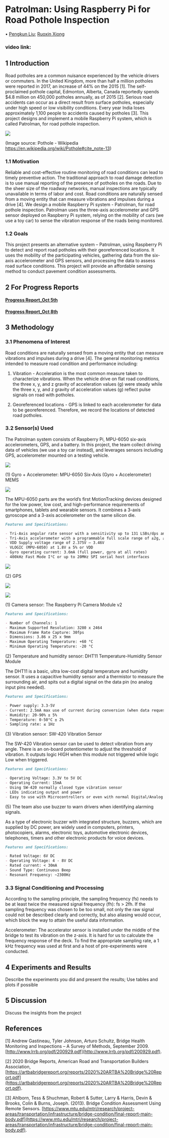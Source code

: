 # Patrolman: Using Raspberry Pi for Road Pothole Inspection

• [Pengkun Liu](pengkunl@andrew.cmu.edu); [Ruoxin Xiong](ruoxinx@andrew.cmu.edu)

### video link:


## 1 Introduction

Road potholes are a common nuisance experienced by the vehicle drivers or commuters. In the United Kingdom, more than half a million potholes were reported in 2017, an increase of 44% on the 2015 [1]. The self-proclaimed pothole capital, Edmonton, Alberta, Canada reportedly spends $4.8 million on 450,000 potholes annually, as of 2015 [2]. Serious road accidents can occur as a direct result from surface potholes, especially under high speed or low visibility conditions. Every year India loses approximately 1,100 people to accidents caused by potholes [3]. This project designs and implement a mobile Raspberry Pi system, which is called Patrolman, for road pothole inspection.

![](/Images/background.png)

(Image source: Pothole - Wikipedia https://en.wikipedia.org/wiki/Pothole#cite_note-13)

### 1.1 Motivation

Reliable and cost-effective routine monitoring of road conditions can lead to timely preventive action. The traditional approach to road damage detection is to use manual reporting of the presence of potholes on the roads. Due to the sheer size of the roadway networks, manual inspections are typically unavailable in terms of labor and cost. Road conditions are naturally sensed from a moving entity that can measure vibrations and impulses during a drive [4]. We design a mobile Raspberry Pi system - Patrolman, for road pothole inspection. Patrolman uses the three-axis accelerometer and GPS sensor deployed on Raspberry Pi system, relying on the mobility of cars (we use a toy car) to sense the vibration response of the roads being monitored.

### 1.2 Goals

This project presents an alternative system – Patrolman, using Raspberry Pi to detect and report road potholes with their georeferenced locations. It uses the mobility of the participating vehicles, gathering data from the six-axis accelerometer and GPS sensors, and processing the data to assess road surface conditions. This project will provide an affordable sensing method to conduct pavement condition assessments.

## 2 For Progress Reports

#### [Progress Report_Oct 5th](https://github.com/xiongrxchn/IntelBri.github.io/blob/gh-pages/progress_report_1.md)
#### [Progress Report_Oct 8th](https://github.com/xiongrxchn/IntelBri.github.io/blob/gh1-pages/progress_report_2.md)


## 3 Methodology

### 3.1 Phenomena of Interest

Road conditions are naturally sensed from a moving entity that can measure vibrations and impulses during a drive [4]. The general monitoring metrics intended to measure road condition and performance including:

1. Vibration - Acceleration is the most common measure taken to characterize vibrations. When the vehicle drive on flat road conditions, the three x, y, and z gravity of acceleration values (g) were steady while the three x, y, and z gravity of acceleration values (g) reflect pulse signals on road with potholes.

2. Georeferenced locations - GPS is linked to each accelerometer for data to be georeferenced. Therefore, we record the locations of detected road potholes.

### 3.2 Sensor(s) Used

The Patrolman system consists of Raspberry Pi, MPU-6050 six-axis accelerometers, GPS, and a battery. In this project, the team collect driving data of vehicles (we use a toy car instead), and leverages sensors including GPS, accelerometer mounted on a testing vehicle.

![](/Images/sensor_all.png)

(1) Gyro + Accelerometer: MPU-6050 Six-Axis (Gyro + Accelerometer) MEMS

![](/Images/MPU_6050.png)

The MPU-6050 parts are the world’s first MotionTracking devices designed for the low power, low cost, and high-performance requirements of smartphones, tablets and wearable sensors. It combines a 3-axis gyroscope and a 3-axis accelerometer on the same silicon die.

```markdown
Features and Specifications:

- Tri-Axis angular rate sensor with a sensitivity up to 131 LSBs/dps and a full-scale range of ±250, ±500, ±1000, and ±2000dps
- Tri-Axis accelerometer with a programmable full scale range of ±2g, ±4g, ±8g and ±16g
- VDD Supply voltage range of 2.375V – 3.46V 
- VLOGIC (MPU-6050) at 1.8V ± 5% or VDD
- Gyro operating current: 3.6mA (full power, gyro at all rates)
- 400kHz Fast Mode I²C or up to 20MHz SPI serial host interfaces 
```
![](/Images/Acceleromete_interfacer.png)


(2) GPS

![](/Images/GPS.png)

![](/Images/GPS_interface.png)




(1) Camera sensor: The Raspberry Pi Camera Module v2

```markdown
Features and Specifications:

- Number of Channels: 1
- Maximum Supported Resolution: 3280 x 2464
- Maximum Frame Rate Capture: 30fps
- Dimensions: 3.86 x 25 x 9mm
- Maximum Operating Temperature: +60 °C
- Minimum Operating Temperature: -20 °C
```

(2) Temperature and humidity sensor: DHT11 Temperature-Humidity Sensor Module

The DHT11 is a basic, ultra low-cost digital temperature and humidity sensor. It uses a capacitive humidity sensor and a thermistor to measure the surrounding air, and spits out a digital signal on the data pin (no analog input pins needed).

```markdown
Features and Specifications:

- Power supply: 3.3-5V
- Current: 2.5mA max use of current during conversion (when data request)
- Humidity: 20-90% ± 5%
- Temperature: 0-50°C ± 2%
- Sampling rate: ≤ 1Hz
```

(3) Vibration sensor: SW-420 Vibration Sensor

The SW-420 Vibration sensor can be used to detect vibration from any angle. There is an on-board potentiometer to adjust the threshold of vibration. It outputs logic HIGH when this module not triggered while logic Low when triggered.

```markdown
Features and Specifications:

- Operating Voltage: 3.3V to 5V DC
- Operating Current: 15mA
- Using SW-420 normally closed type vibration sensor
- LEDs indicating output and power
- Easy to use with Microcontrollers or even with normal Digital/Analog IC
```


(5) The team also use buzzer to warn drivers when identifying alarming signals.

As a type of electronic buzzer with integrated structure, buzzers, which are supplied by DC power, are widely used in computers, printers, photocopiers, alarms, electronic toys, automotive electronic devices, telephones, timers and other electronic products for voice devices.

```markdown
Features and Specifications:

- Rated Voltage: 6V DC
- Operating Voltage: 4 - 8V DC
- Rated current: < 30mA
- Sound Type: Continuous Beep
- Resonant Frequency: ~2300Hz 
```

### 3.3 Signal Conditioning and Processing

According to the sampling principle, the sampling frequency (fs) needs to be at least twice the measured signal frequency (fh): fs > 2fh. If the sampling frequency was chosen to be too small, not only the raw signal could not be described clearly and correctly, but also aliasing would occur, which block the way to attain the useful data information.

Accelerometer: The accelerator sensor is installed under the middle of the bridge to test its vibration on the z-axis. It is hard for us to calculate the frequency response of the deck. To find the appropriate sampling rate, a 1 kHz frequency was used at first and a host of pre-experiments were conducted. 

## 4 Experiments and Results

Describe the experiments you did and present the results; Use tables and plots if possible





## 5 Discussion

Discuss the insights from the project

## References

[1] Andrew Gastineau, Tyler Johnson, Arturo Schultz, Bridge Health Monitoring and Inspections – A Survey of Methods, September 2009. [http://www.lrrb.org/pdf/200929.pdf](http://www.lrrb.org/pdf/200929.pdf).

[2] 2020 Bridge Reports, American Road and Transportation Builders Association, 
[https://artbabridgereport.org/reports/2020%20ARTBA%20Bridge%20Report.pdf](https://artbabridgereport.org/reports/2020%20ARTBA%20Bridge%20Report.pdf).

[3] Ahlborn, Tess & Shuchman, Robert & Sutter, Larry & Harris, Devin & Brooks, Colin & Burns, Joseph. (2013). Bridge Condition Assessment Using Remote Sensors. [https://www.mtu.edu/mtri/research/project-areas/transportation/infrastructure/bridge-condition/final-report-main-body.pdf](https://www.mtu.edu/mtri/research/project-areas/transportation/infrastructure/bridge-condition/final-report-main-body.pdf).

